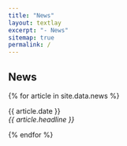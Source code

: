 ```yaml
---
title: "News"
layout: textlay
excerpt: "- News"
sitemap: true
permalink: /
---
```


## News

{% for article in site.data.news %}
<p>{{ article.date }} <br>
<em>{{ article.headline }}</em></p>
{% endfor %}
